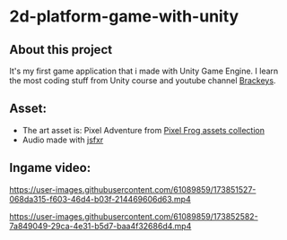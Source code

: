 ﻿# 2d-platform-game-with-unity
## About this project
It's my first game application that i made with Unity Game Engine.
I learn the most coding stuff from Unity course and youtube channel [Brackeys](https://www.youtube.com/c/Brackeys).
## Asset:
- The art asset is: Pixel Adventure from [Pixel Frog assets collection](https://pixelfrog-assets.itch.io/)
- Audio made with [jsfxr](https://sfxr.me/)

## Ingame video:

https://user-images.githubusercontent.com/61089859/173851527-068da315-f603-46d4-b03f-214469606d63.mp4

https://user-images.githubusercontent.com/61089859/173852582-7a849049-29ca-4e31-b5d7-baa4f32686d4.mp4
